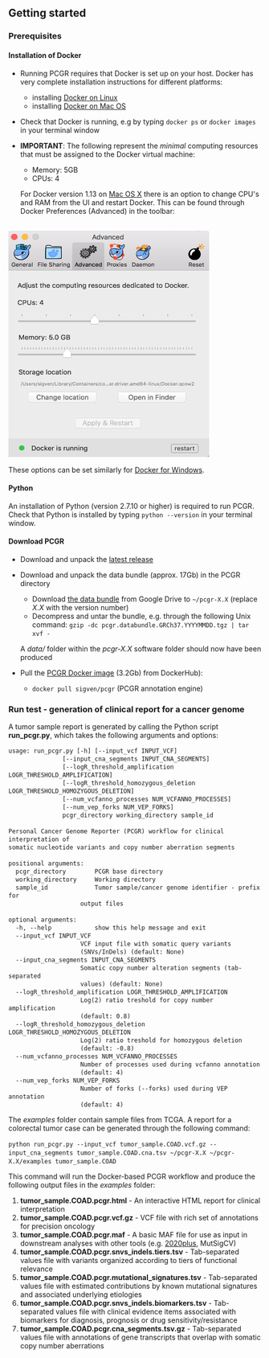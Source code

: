 ## Getting started

### Prerequisites

#### Installation of Docker

  * Running PCGR requires that Docker is set up on your host. Docker has very complete installation instructions for different platforms:

    - installing [Docker on Linux](https://docs.docker.com/engine/installation/linux/)
    - installing [Docker on Mac OS](https://docs.docker.com/engine/installation/mac/)

  * Check that Docker is running, e.g by typing `docker ps` or `docker images` in your terminal window

  * __IMPORTANT__: The following represent the _minimal_ computing resources that must be assigned to the Docker virtual machine:
     * Memory: 5GB
     * CPUs: 4

     For Docker version 1.13 on [Mac OS X](https://docs.docker.com/docker-for-mac/#advanced) there is an option to change CPU's and RAM from the UI and restart Docker. This can be found through Docker Preferences (Advanced) in the toolbar:
<br>
     <img src="Docker_VM_compute_config_MacOSX.png" height="450px" width="400px">

<br>

  These options can be set similarly for [Docker for Windows](https://docs.docker.com/docker-for-windows/#advanced).

#### Python

An installation of Python (version 2.7.10 or higher) is required to run PCGR. Check that Python is installed by typing `python --version` in your terminal window.

#### Download PCGR

* Download and unpack the [latest release](https://github.com/sigven/pcgr/releases/latest)

* Download and unpack the data bundle (approx. 17Gb) in the PCGR directory
    * Download [the data bundle](https://drive.google.com/file/d/0B8aYD2TJ472mN2ZONy1uOXNNMFU) from Google Drive to `~/pcgr-X.X` (replace _X.X_ with the version number)
    * Decompress and untar the bundle, e.g. through the following Unix command: `gzip -dc pcgr.databundle.GRCh37.YYYYMMDD.tgz | tar xvf -`

    A _data/_ folder within the _pcgr-X.X_ software folder should now have been produced

* Pull the [PCGR Docker image](https://hub.docker.com/r/sigven/pcgr/) (3.2Gb) from DockerHub):
    * `docker pull sigven/pcgr` (PCGR annotation engine)


### Run test - generation of clinical report for a cancer genome

A tumor sample report is generated by calling the Python script __run_pcgr.py__, which takes the following arguments and options:

    usage: run_pcgr.py [-h] [--input_vcf INPUT_VCF]
                   [--input_cna_segments INPUT_CNA_SEGMENTS]
                   [--logR_threshold_amplification LOGR_THRESHOLD_AMPLIFICATION]
                   [--logR_threshold_homozygous_deletion LOGR_THRESHOLD_HOMOZYGOUS_DELETION]
                   [--num_vcfanno_processes NUM_VCFANNO_PROCESSES]
                   [--num_vep_forks NUM_VEP_FORKS]
                   pcgr_directory working_directory sample_id

    Personal Cancer Genome Reporter (PCGR) workflow for clinical interpretation of
    somatic nucleotide variants and copy number aberration segments

    positional arguments:
      pcgr_directory        PCGR base directory
      working_directory     Working directory
      sample_id             Tumor sample/cancer genome identifier - prefix for
                        output files

    optional arguments:
      -h, --help            show this help message and exit
      --input_vcf INPUT_VCF
                        VCF input file with somatic query variants
                        (SNVs/InDels) (default: None)
      --input_cna_segments INPUT_CNA_SEGMENTS
                        Somatic copy number alteration segments (tab-separated
                        values) (default: None)
      --logR_threshold_amplification LOGR_THRESHOLD_AMPLIFICATION
                        Log(2) ratio treshold for copy number amplification
                        (default: 0.8)
      --logR_threshold_homozygous_deletion LOGR_THRESHOLD_HOMOZYGOUS_DELETION
                        Log(2) ratio treshold for homozygous deletion
                        (default: -0.8)
      --num_vcfanno_processes NUM_VCFANNO_PROCESSES
                        Number of processes used during vcfanno annotation
                        (default: 4)
      --num_vep_forks NUM_VEP_FORKS
                        Number of forks (--forks) used during VEP annotation
                        (default: 4)


The _examples_ folder contain sample files from TCGA. A report for a colorectal tumor case can be generated through the following command:

`python run_pcgr.py --input_vcf tumor_sample.COAD.vcf.gz --input_cna_segments tumor_sample.COAD.cna.tsv ~/pcgr-X.X ~/pcgr-X.X/examples tumor_sample.COAD`

This command will run the Docker-based PCGR workflow and produce the following output files in the _examples_ folder:

  1. __tumor_sample.COAD.pcgr.html__ - An interactive HTML report for clinical interpretation
  2. __tumor_sample.COAD.pcgr.vcf.gz__ - VCF file with rich set of annotations for precision oncology
  3.  __tumor_sample.COAD.pcgr.maf__ - A basic MAF file for use as input in downstream analyses with other tools (e.g. [2020plus](https://github.com/KarchinLab/2020plus), MutSigCV)
  4. __tumor_sample.COAD.pcgr.snvs_indels.tiers.tsv__ - Tab-separated values file with variants organized according to tiers of functional relevance
  5. __tumor_sample.COAD.pcgr.mutational_signatures.tsv__ - Tab-separated values file with estimated contributions by known mutational signatures and associated underlying etiologies
  6. __tumor_sample.COAD.pcgr.snvs_indels.biomarkers.tsv__ - Tab-separated values file with clinical evidence items associated with biomarkers for diagnosis, prognosis or drug sensitivity/resistance
  7. __tumor_sample.COAD.pcgr.cna_segments.tsv.gz__ - Tab-separated values file with annotations of gene transcripts that overlap with somatic copy number aberrations

